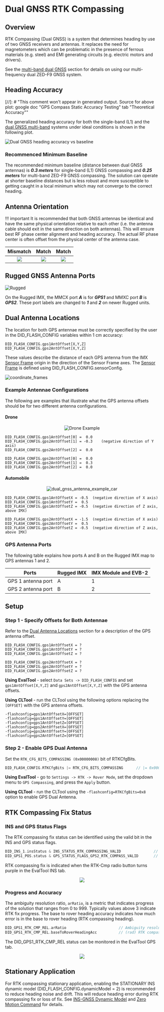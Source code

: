 # Dual GNSS RTK Compassing

## Overview

RTK Compassing (Dual GNSS) is a system that determines heading by use of two GNSS receivers and antennas.  It replaces the need for magnetometers which can be problematic in the presence of ferrous materials (e.g. steel) and EMI generating circuits (e.g. electric motors and drivers).  

See the [multi-band dual GNSS](../multi_band_gnss/#evb-2-to-dual-zed-f9-interface) section for details on using our multi-frequency dual ZED-F9 GNSS system.

## Heading Accuracy

[//]: # "This comment won't appear in generated output. Source for above plot: google doc "GPS Compass Static Accuracy Testing" tab "Theoretical Accuracy""

The generalized heading accuracy for both the single-band (L1) and the [dual GNSS multi-band](https://inertialsense.com/product/dual-compassing-ins-sensor-series-5-ruggedized-module/) systems under ideal conditions is shown in the following plot.  

![Dual GNSS heading accuracy vs baseline](images/dual_f9p_heading_accuracy_vs_baseline.png) 

### Recommenced Minimum Baseline

The recommended minimum baseline (distance between dual GNSS antennas) is ***0.3 meters*** for single-band (L1) GNSS compassing and ***0.25 meters*** for multi-band ZED-F9 GNSS compassing.  The solution can operate at shorter baseline distances but is less robust and more susceptible to getting caught in a local minimum which may not converge to the correct heading.

## Antenna Orientation 

!!! important
    It is recommended that both GNSS antennas be identical and have the same physical orientation relative to each other (i.e. the antenna cable should exit in the same direction on both antennas).  This will ensure best RF phase center alignment and heading accuracy.  The actual RF phase center is often offset from the physical center of the antenna case.   

|                        Mismatch                        |                          Match                          |                          Match                           |
| :----------------------------------------------------: | :-----------------------------------------------------: | :------------------------------------------------------: |
| ![](images/dual_gnss_antennas_rel_orientation_bad.png) | ![](images/dual_gnss_antennas_rel_orientation_good.png) | ![](images/dual_gnss_antennas_rel_orientation_good2.png) |

## Rugged GNSS Antenna Ports

![Rugged](../images/uINS_rugged_thumb.jpg)

On the Rugged IMX, the MMCX port ***A*** is for ***GPS1*** and MMXC port ***B*** is ***GPS2***.  These port labels are changed to ***1*** and ***2*** on newer Rugged units.

## Dual Antenna Locations

The location for both GPS antennae must be correctly specified by the user in the DID_FLASH_CONFIG variables within 1 cm accuracy:

```
DID_FLASH_CONFIG.gps1AntOffset[X,Y,Z]
DID_FLASH_CONFIG.gps2AntOffset[X,Y,Z]
```

These values describe the distance of each GPS antenna from the IMX [Sensor Frame](../../reference/coordinate_frames/#sensor-frame) origin in the direction of the Sensor Frame axes.  The [Sensor Frame](../../reference/coordinate_frames/#sensor-frame) is defined using DID_FLASH_CONFIG.sensorConfig.

![coordinate_frames](../images/coordinate_frames.png)

### Example Antennae Configurations

The following are examples that illustrate what the GPS antenna offsets should be for two different antenna configurations. 

#### Drone

<center>

![Drone Example](images/dual_gnss_antenna_example_drone.svg)

</center>

```
DID_FLASH_CONFIG.gps1AntOffset[0] =  0.0
DID_FLASH_CONFIG.gps2AntOffset[1] = -0.3	(negative direction of Y axis)
DID_FLASH_CONFIG.gps2AntOffset[2] =  0.0

DID_FLASH_CONFIG.gps2AntOffset[0] =  0.0
DID_FLASH_CONFIG.gps2AntOffset[1] =  0.3
DID_FLASH_CONFIG.gps2AntOffset[2] =  0.0
```

#### Automobile

<center>

![dual_gnss_antenna_example_car](images/dual_gnss_antenna_example_car.svg)

</center>

```
DID_FLASH_CONFIG.gps1AntOffsetX = -0.5	(negative direction of X axis)
DID_FLASH_CONFIG.gps1AntOffsetY =  0.5
DID_FLASH_CONFIG.gps1AntOffsetZ = -0.5	(negative direction of Z axis, above IMX)

DID_FLASH_CONFIG.gps2AntOffsetX = -1.5	(negative direction of X axis)
DID_FLASH_CONFIG.gps2AntOffsetY =  0.5
DID_FLASH_CONFIG.gps2AntOffsetZ = -0.5  (negative direction of Z axis, above IMX)
```

### GPS Antenna Ports

The following table explains how ports A and B on the Rugged IMX map to GPS antennas 1 and 2.

| Ports              | Rugged IMX | IMX Module and EVB-2 |
| ------------------ | ----------- | --------------------- |
| GPS 1 antenna port | A           | 1                     |
| GPS 2 antenna port | B           | 2                     |

## **Setup**

### Step 1 - Specify Offsets for Both Antennae 

Refer to the [Dual Antenna Locations](#dual-antenna-locations) section for a description of the GPS antenna offset. 

```
DID_FLASH_CONFIG.gps1AntOffsetX = ?
DID_FLASH_CONFIG.gps1AntOffsetY = ?
DID_FLASH_CONFIG.gps1AntOffsetZ = ?

DID_FLASH_CONFIG.gps2AntOffsetX = ?
DID_FLASH_CONFIG.gps2AntOffsetY = ?
DID_FLASH_CONFIG.gps2AntOffsetZ = ?
```

**Using EvalTool** - select `Data Sets -> DID_FLASH_CONFIG` and set `gps1AntOffset[X,Y,Z]` and `gps2AntOffset[X,Y,Z]` with the GPS antenna offsets. 

**Using CLTool** - run the CLTool using the following options replacing the `[OFFSET]`  with the GPS antenna offsets.

```
-flashconfig=gps1AntOffsetX=[OFFSET] 
-flashconfig=gps1AntOffsetY=[OFFSET] 
-flashconfig=gps1AntOffsetZ=[OFFSET]
-flashconfig=gps2AntOffsetX=[OFFSET] 
-flashconfig=gps2AntOffsetY=[OFFSET] 
-flashconfig=gps2AntOffsetZ=[OFFSET] 
```

### Step 2 - Enable GPS Dual Antenna 

Set the `RTK_CFG_BITS_COMPASSING (0x00000008)` bit of RTKCfgBits.

```c++
DID_FLASH_CONFIG.RTKCfgBits |= RTK_CFG_BITS_COMPASSING		// |= 0x00000008
```

**Using EvalTool** - go to `Settings -> RTK -> Rover Mode`, set the dropdown menu to `GPS Compassing`, and press the `Apply` button. 

**Using CLTool** - run the CLTool using the  `-flashconfig=RTKCfgBits=0x8` option to enable GPS Dual Antenna.

## RTK Compassing Fix Status

### INS and GPS Status Flags

The RTK compassing fix status can be identified using the valid bit in the INS and GPS status flags.

```c++
DID_INS_1.insStatus & INS_STATUS_RTK_COMPASSING_VALID			    // INS status - RTK heading is valid and aiding INS heading.
DID_GPS1_POS.status & GPS_STATUS_FLAGS_GPS2_RTK_COMPASS_VALID		// GPS status - RTK heading is valid and available in DID_GPS2_RTK_CMP_REL.
```

RTK compassing fix is indicated when the RTK-Cmp radio button turns purple in the EvalTool INS tab.

<center>

![](images/rtk_compassing_fix.png)

</center>

### Progress and Accuracy

The ambiguity resolution ratio, `arRatio`, is a metric that indicates progress of the solution that ranges from 0 to 999.  Typically values above 3 indicate RTK fix progress.  The base to rover heading accuracy indicates how much error is in the base to rover heading (RTK compassing heading). 

```c++
DID_GPS1_RTK_CMP_REL.arRatio						// Ambiguity resolution ratio
DID_GPS1_RTK_CMP_REL.baseToRoverHeadingAcc			// (rad) RTK compassing accuracy
```

The DID_GPS1_RTK_CMP_REL status can be monitored in the EvalTool GPS tab.

<center>

![](images/rtk_compassing_status.png)

</center>

## Stationary Application

For RTK compassing stationary application, enabling the STATIONARY INS dynamic model (DID_FLASH_CONFIG.dynamicModel = 2) is recommended to reduce heading noise and drift.  This will reduce heading error during RTK compassing fix or loss of fix.  See [INS-GNSS Dynamic Model](../../application-config/imu_ins_gnss_configuration/#ins-gnss-dynamic-model) and [Zero Motion Command](../../application-config/zero_motion_command) for details.  